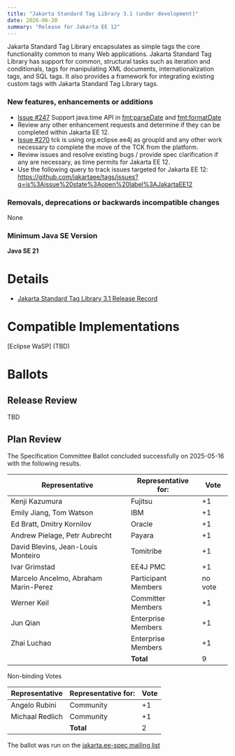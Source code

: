 ```yaml
---
title: "Jakarta Standard Tag Library 3.1 (under development)"
date: 2026-06-30
summary: "Release for Jakarta EE 12"
---
```


Jakarta Standard Tag Library encapsulates as simple tags the core functionality common to many Web applications.
Jakarta Standard Tag Library has support for common, structural tasks such as iteration and conditionals, tags
for manipulating XML documents, internationalization tags, and SQL tags. It also provides a framework for integrating
existing custom tags with Jakarta Standard Tag Library tags.

### New features, enhancements or additions
<!-- List here -->
* [Issue #247](https://github.com/jakartaee/tags/issues/247) Support java.time API in <fmt:parseDate> and <fmt:formatDate>
* Review any other enhancement requests and determine if they can be completed within Jakarta EE 12.
* [Issue #270](https://github.com/jakartaee/tags/issues/270) tck is using org.eclipse.ee4j as groupId and any other work necessary to complete the move of the TCK from the platform.
* Review issues and resolve existing bugs / provide spec clarification if any are necessary, as time permits for Jakarta EE 12.
* Use the following query to track issues targeted for Jakarta EE 12: https://github.com/jakartaee/tags/issues?q=is%3Aissue%20state%3Aopen%20label%3AJakartaEE12

### Removals, deprecations or backwards incompatible changes
<!-- List here -->
None

### Minimum Java SE Version
<!-- Specify the minimum required Java SE version for this specification -->
**Java SE 21**

# Details
* [Jakarta Standard Tag Library 3.1 Release Record](https://projects.eclipse.org/projects/ee4j.jstl/releases/3.1.0)
<!-- The following can be uncommented and version information updated as they become available.
* [Jakarta Standard Tag Library 3.0 Specification Document](./jakarta-tags-spec-3.0.pdf) (PDF)
* [Jakarta Standard Tag Library 3.0 Specification Document](./jakarta-tags-spec-3.0.html) (HTML)
* [Jakarta Standard Tag Library 3.0 Javadoc](./apidocs)
* [Jakarta Standard Tag Library 3.0 Tagdoc](./tagdocs)
* [Jakarta Standard Tag Library 3.0 TCK](https://download.eclipse.org/jakartaee/tags/3.0/jakarta-tags-tck-3.0.0.zip)([sig](https://download.eclipse.org/jakartaee/tags/3.0/jakarta-tags-tck-3.0.0.zip.sig),[sha](https://download.eclipse.org/jakartaee/tags/3.0/jakarta-tags-tck-3.0.0.zip.sha256),[pub](https://jakarta.ee/specifications/jakartaee-spec-committee.pub))
   * Tags 3.0 TCK Challenge against tests that include space character before AM/PM (Issue [#255](https://github.com/jakartaee/tags/issues/255)), Tags 3.0 TCK Challenge for test ExceptionCheckTag.java depending on removed Pages 4.0 JspException.getRootCause() method (Issue [#256](https://github.com/jakartaee/tags/issues/256)), Old DTDs/Schema in deployment descriptors of Tags/Pages/Servlet/Assembly Platform TCK tests ( Issue [#1313](https://github.com/jakartaee/platform-tck/issues/1313))   [Jakarta Tags 3.0.1 TCK](https://download.eclipse.org/jakartaee/tags/3.0/jakarta-tags-tck-3.0.1.zip)  ([sig](https://download.eclipse.org/jakartaee/tags/3.0/jakarta-tags-tck-3.0.1.zip.sig),  [sha](https://download.eclipse.org/jakartaee/tags/3.0/jakarta-tags-tck-3.0.1.zip.sha256),  [pub](https://jakarta.ee/specifications/jakartaee-spec-committee.pub))
* Maven coordinates
  * [jakarta.servlet.jsp.jstl:jakarta.servlet.jsp.jstl-api:jar:3.0.2](https://central.sonatype.com/artifact/jakarta.servlet.jsp.jstl/jakarta.servlet.jsp.jstl-api/3.0.2/jar)
  
-->
  
# Compatible Implementations

[Eclipse WaSP] (TBD)

# Ballots

## Release Review

TBD

## Plan Review

The Specification Committee Ballot concluded successfully on 2025-05-16 with the following results.

| Representative                                 | Representative for: |  Vote   |
|------------------------------------------------|---------------------|---------|
| Kenji Kazumura                                 | Fujitsu             |   +1    |
| Emily Jiang, Tom Watson                        | IBM                 |   +1    |
| Ed Bratt, Dmitry Kornilov                      | Oracle              |   +1    |
| Andrew Pielage, Petr Aubrecht                  | Payara              |   +1    |
| David Blevins, Jean-Louis Monteiro             | Tomitribe           |   +1    |
| Ivar Grimstad                                  | EE4J PMC            |   +1    |
| Marcelo Ancelmo, Abraham Marin-Perez           | Participant Members | no vote |
| Werner Keil                                    | Committer Members   |   +1    |
| Jun Qian                                       | Enterprise Members  |   +1    |
| Zhai Luchao                                    | Enterprise Members  |   +1    |
|                                                | **Total**           |   9      |

Non-binding Votes

| Representative                                 | Representative for: |  Vote   |
|------------------------------------------------|---------------------|---------|
| Angelo Rubini                                  | Community           |   +1    |
| Michaal Redlich                                | Community           |   +1    |
|                                                | **Total**           |   2     |
The ballot was run on the [jakarta.ee-spec mailing list](https://www.eclipse.org/lists/jakarta.ee-spec/msg04136.html)


